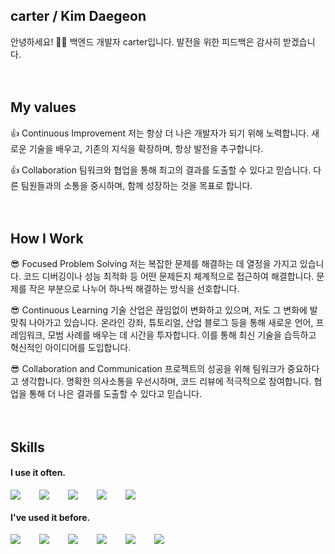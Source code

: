 ## carter / Kim Daegeon
안녕하세요! 🙋‍♂️ 백엔드 개발자 carter입니다. 발전을 위한 피드백은 감사히 받겠습니다.
<br />
<br />
<br />
## My values
👍 Continuous Improvement
저는 항상 더 나은 개발자가 되기 위해 노력합니다. 새로운 기술을 배우고, 기존의 지식을 확장하며, 항상 발전을 추구합니다.

👍 Collaboration
팀워크와 협업을 통해 최고의 결과를 도출할 수 있다고 믿습니다. 다른 팀원들과의 소통을 중시하며, 함께 성장하는 것을 목표로 합니다.
<br />
<br />
<br />
## How I Work
😎 Focused Problem Solving
저는 복잡한 문제를 해결하는 데 열정을 가지고 있습니다. 코드 디버깅이나 성능 최적화 등 어떤 문제든지 체계적으로 접근하여 해결합니다. 문제를 작은 부분으로 나누어 하나씩 해결하는 방식을 선호합니다.

😎 Continuous Learning
기술 산업은 끊임없이 변화하고 있으며, 저도 그 변화에 발맞춰 나아가고 있습니다. 온라인 강좌, 튜토리얼, 산업 블로그 등을 통해 새로운 언어, 프레임워크, 모범 사례를 배우는 데 시간을 투자합니다. 이를 통해 최신 기술을 습득하고 혁신적인 아이디어를 도입합니다.

😎 Collaboration and Communication
프로젝트의 성공을 위해 팀워크가 중요하다고 생각합니다. 명확한 의사소통을 우선시하며, 코드 리뷰에 적극적으로 참여합니다. 협업을 통해 더 나은 결과를 도출할 수 있다고 믿습니다.
<br />
<br />
<br />
## Skills

#### I use it often.
<div style="display:flex;gap:30px;flex-wrap:wrap;">
  <img src="https://img.shields.io/badge/python-3776AB?style=for-the-badge&logo=python&logoColor=white"> 
  <img src="https://img.shields.io/badge/Java-007396?style=flat&logo=OpenJDK&logoColor=white"/>
  <img src="https://img.shields.io/badge/mysql-4479A1?style=for-the-badge&logo=mysql&logoColor=white"> 
  <img src="https://img.shields.io/badge/github-181717?style=for-the-badge&logo=github&logoColor=white">
  <img src="https://img.shields.io/badge/git-F05032?style=for-the-badge&logo=git&logoColor=white">
</div>

#### I've used it before.
<div style="display:flex;gap:30px;flex-wrap:wrap;">
   <img src="https://img.shields.io/badge/html5-E34F26?style=for-the-badge&logo=html5&logoColor=white"> 
   <img src="https://img.shields.io/badge/css-1572B6?style=for-the-badge&logo=css3&logoColor=white"> 
  <img src="https://img.shields.io/badge/javascript-F7DF1E?style=for-the-badge&logo=javascript&logoColor=black"> 
  <img src="https://img.shields.io/badge/node.js-339933?style=for-the-badge&logo=Node.js&logoColor=white">
  <img src="https://img.shields.io/badge/spring-6DB33F?style=for-the-badge&logo=spring&logoColor=white"> 
  <img src="https://img.shields.io/badge/express-000000?style=for-the-badge&logo=express&logoColor=white">
</div>
<br />
<br />
<br />
